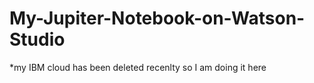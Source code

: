 # My-Jupiter-Notebook-on-Watson-Studio
*my IBM cloud has been deleted recenlty so I am doing it here

